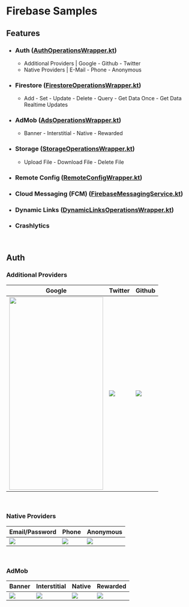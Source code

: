 # Firebase Samples

## Features

+ ### Auth ([AuthOperationsWrapper.kt](https://github.com/cnrture/Firebase-Samples/blob/master/app/src/main/java/com/canerture/firebaseexamples/data/wrapper/AuthOperationsWrapper.kt))
   + Additional Providers | Google - Github - Twitter
   + Native Providers | E-Mail - Phone - Anonymous

+ ### Firestore ([FirestoreOperationsWrapper.kt](https://github.com/cnrture/Firebase-Samples/blob/master/app/src/main/java/com/canerture/firebaseexamples/data/wrapper/FirestoreOperationsWrapper.kt))
   + Add - Set - Update - Delete - Query - Get Data Once - Get Data Realtime Updates
   
+ ### AdMob ([AdsOperationsWrapper.kt](https://github.com/cnrture/Firebase-Samples/blob/master/app/src/main/java/com/canerture/firebaseexamples/data/wrapper/AdsOperationsWrapper.kt))
   + Banner - Interstitial - Native - Rewarded

+ ### Storage ([StorageOperationsWrapper.kt](https://github.com/cnrture/Firebase-Samples/blob/master/app/src/main/java/com/canerture/firebaseexamples/data/wrapper/StorageOperationsWrapper.kt))
   + Upload File - Download File - Delete File

+ ### Remote Config ([RemoteConfigWrapper.kt](https://github.com/cnrture/Firebase-Samples/blob/master/app/src/main/java/com/canerture/firebaseexamples/data/wrapper/RemoteConfigWrapper.kt))

+ ### Cloud Messaging (FCM) ([FirebaseMessagingService.kt](https://github.com/cnrture/Firebase-Samples/blob/master/app/src/main/java/com/canerture/firebaseexamples/service/FirebaseMessagingService.kt))

+ ### Dynamic Links ([DynamicLinksOperationsWrapper.kt](https://github.com/cnrture/Firebase-Samples/blob/master/app/src/main/java/com/canerture/firebaseexamples/data/wrapper/DynamicLinksOperationsWrapper.kt))

+ ### Crashlytics

</br>

## Auth

### Additional Providers

| Google | Twitter | Github |
| ------ | ------- | ------ |
|<img src="https://user-images.githubusercontent.com/29903779/195067451-fad6841a-34b6-442f-9ae0-6b1295c2d8af.gif" width="250" height="514"/>|<img src="https://user-images.githubusercontent.com/29903779/195070815-83b5575e-879e-41a2-8c32-8c6c1a721a6e.gif"/>|<img src="https://user-images.githubusercontent.com/29903779/195079412-3eb82bde-d6db-408a-ae52-4f324fd50f74.gif"/>|

</br>

### Native Providers

| Email/Password | Phone | Anonymous |
| -------------- | ----- | --------- |
|<img src="https://user-images.githubusercontent.com/29903779/195082157-b30fc61b-0aa9-43cd-a7ea-ae6d35da9fd9.gif"/>|<img src="https://user-images.githubusercontent.com/29903779/195082164-ab8fcd5a-94ef-414b-9e56-4e7490c55ee5.gif"/>|<img src="https://user-images.githubusercontent.com/29903779/195082171-4412cd82-c0e8-4ada-93ff-9302541b5adf.gif"/>|

</br>

### AdMob

| Banner | Interstitial | Native | Rewarded |
| ------ | ------------ | ------ | -------- |
|<img src="https://user-images.githubusercontent.com/29903779/198761709-4a898b76-80d0-45d1-8f22-82b04af10d48.png"/>|<img src="https://user-images.githubusercontent.com/29903779/198760174-9ebaccec-445f-478c-a0bd-285b41b81d72.gif"/>|<img src="https://user-images.githubusercontent.com/29903779/198760669-6ea43519-362d-4c9e-9b2c-39fe798e3ad2.gif"/>|<img src="https://user-images.githubusercontent.com/29903779/198760160-ec4206f4-d679-419b-a9ca-fc1479fc03b9.gif"/>|
